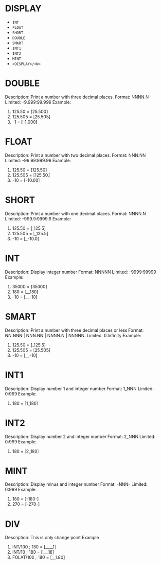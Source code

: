 
# DISPLAY

* `INT`
* `FLOAT`
* `SHORT`
* `DOUBLE`
* `SMART`
* `INT1`
* `INT2`
* `MINT`
* `<DISPLAY>/<N>`

# DOUBLE
Description: Print a number with three decimal places.
Format: NNNN.N
Limited: -9.999:99.999
Example:
1. 125.50  = [25.500]
2. 125.505 = [25.505]
3. -1 = [-1.000]

# FLOAT
Description: Print a number with two decimal places.
Format: NNN.NN
Limited: -99.99:999.99
Example:
1. 125.50  = [125.50]
2. 125.505 = [125.50.]
3. -10 = [-10.00]

# SHORT
Description: Print a number with one decimal places.
Format: NNNN.N
Limited: -999.9:9999.9
Example:
1. 125.50  = [_125.5]
2. 125.505 = [_125.5]
3. -10 = [_-10.0]

# INT
Description: Display integer number
Format: NNNNN
Limited: -9999:99999
Example:
1. 35000 = [35000]
2. 180 = [__180]
3. -10 = [__-10]

# SMART
Description: Print a number with three decimal places or less
Format: NN.NNN | NNN.NN | NNNN.N | NNNNN.
Limited: 0:Infinity
Example:
1. 125.50  = [_125.5]
2. 125.505 = [25.505]
3. -10 = [__-10]

# INT1
Description: Display number 1 and integer number
Format: 1_NNN
Limited: 0:999
Example:
1. 180 = [1_180]

# INT2
Description: Display number 2 and integer number
Format: 2_NNN
Limited: 0:999
Example:
1. 180 = [2_180]

# MINT
Description: Display minus and integer number
Format: -NNN-
Limited: 0:999
Example:
1. 180 = [-180-]
2. 270 = [-270-]

# DIV
Description: This is only change point
Example
1. INT/100 ; 180 = [____1]
2. INT/10 ;  180 = [___18]
3. FOLAT/100 ; 180 = [__1.80]
